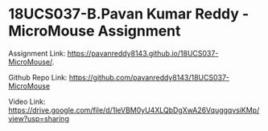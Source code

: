 # 18UCS037-B.Pavan Kumar Reddy -MicroMouse Assignment

Assignment Link:  https://pavanreddy8143.github.io/18UCS037-MicroMouse/.

Github Repo Link: https://github.com/pavanreddy8143/18UCS037-MicroMouse

Video Link: https://drive.google.com/file/d/1leVBM0yU4XLQbDgXwA26VquggqvsiKMp/view?usp=sharing

